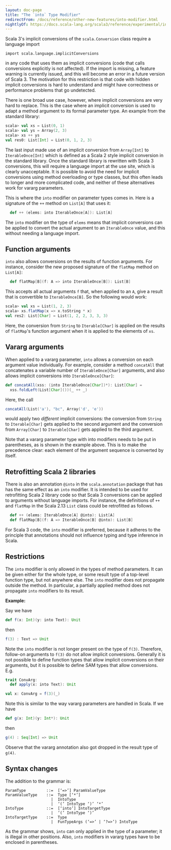 ```yaml
---
layout: doc-page
title: "The `into` Type Modifier"
redirectFrom: /docs/reference/other-new-features/into-modifier.html
nightlyOf: https://docs.scala-lang.org/scala3/reference/experimental/into-modifier.html
---
```


Scala 3's implicit conversions of the `scala.Conversion` class require a language import
```
import scala.language.implicitConversions
```
in any code that uses them as implicit conversions (code that calls conversions explicitly is not affected). If the import is missing, a feature warning is currently issued, and this will become an error in a future version of Scala 3. The motivation for this restriction is that code with hidden implicit conversions is hard to understand and might have correctness or performance problems that go undetected.

There is one broad use case, however, where implicit conversions are very hard to replace. This is the case where an implicit conversion is used to adapt a method argument to its formal parameter type. An example from the standard library:
```scala
scala> val xs = List(0, 1)
scala> val ys = Array(2, 3)
scala> xs ++ ys
val res0: List[Int] = List(0, 1, 2, 3)
```
The last input made use of an implicit conversion from `Array[Int]` to `IterableOnce[Int]` which is defined as a Scala 2 style implicit conversion in the standard library. Once the standard library is rewritten with Scala 3 conversions, this will
require a language import at the use site, which is clearly unacceptable. It is possible to avoid the need for implicit conversions using method overloading or type classes, but this often leads to longer and more complicated code, and neither of these alternatives work for vararg parameters.

This is where the `into` modifier on parameter types comes in. Here is a signature of the `++` method on `List[A]` that uses it:
```scala
  def ++ (elems: into IterableOnce[A]): List[A]
```
The `into` modifier on the type of `elems` means that implicit conversions can be applied to convert the actual argument to an `IterableOnce` value, and this without needing a language import.

## Function arguments

`into` also allows conversions on the results of function arguments. For instance, consider the new proposed signature of the `flatMap` method on `List[A]`:

```scala
  def flatMap[B](f: A => into IterableOnce[B]): List[B]
```
This accepts all actual arguments `f` that, when applied to an `A`, give a result
that is convertible to `IterableOnce[B]`. So the following would work:
```scala
scala> val xs = List(1, 2, 3)
scala> xs.flatMap(x => x.toString * x)
val res2: List[Char] = List(1, 2, 2, 3, 3, 3)
```
Here, the conversion from `String` to `Iterable[Char]` is applied on the results of `flatMap`'s function argument when it is applied to the elements of `xs`.

## Vararg arguments

When applied to a vararg parameter, `into` allows a conversion on each argument value individually. For example, consider a method `concatAll` that concatenates a variable
number of `IterableOnce[Char]` arguments, and also allows implicit conversions into `IterableOnce[Char]`:

```scala
def concatAll(xss: (into IterableOnce[Char])*): List[Char] =
  xss.foldLeft(List[Char]())(_ ++ _)
```
Here, the call
```scala
concatAll(List('a'), "bc", Array('d', 'e'))
```
would apply two _different_ implicit conversions: the conversion from `String` to `Iterable[Char]` gets applied to the second argument and the conversion from `Array[Char]` to `Iterable[Char]` gets applied to the third argument.

Note that a vararg parameter type with into modifiers needs to be put in parentheses, as is shown in the example above. This is to make the precedence clear: each element of the argument sequence is converted by itself.

## Retrofitting Scala 2 libraries

There is also an annotation `@into` in the `scala.annotation` package that has
has the same effect as an `into` modifier. It is intended to be used for retrofitting Scala 2 library code so that Scala 3 conversions can be applied to arguments without language imports. For instance, the definitions of
`++` and `flatMap` in the Scala 2.13 `List` class could be retrofitted as follows.
```scala
  def ++ (elems: IterableOnce[A] @into): List[A]
  def flatMap[B](f: A => IterableOnce[B] @into): List[B]
```
For Scala 3 code, the `into` modifier is preferred, because it adheres to the principle that annotations should not influence typing and type inference in Scala.

## Restrictions

The `into` modifier is only allowed in the types of method parameters. It can be given either for the whole type, or some result type of a top-level function type, but not anywhere else. The `into` modifier does not propagate outside the method. In particular, a partially applied method does not propagate `into` modifiers to its result.

**Example:**

Say we have
```scala
def f(x: Int)(y: into Text): Unit
```
then
```scala
f(3) : Text => Unit
```
Note the `into` modifier is not longer present on the type of `f(3)`. Therefore, follow-on arguments to `f(3)` do not allow implicit conversions. Generally it is not possible to
define function types that allow implicit conversions on their arguments, but it is possible to define SAM types that allow conversions. E.g.
```scala
trait ConvArg:
  def apply(x: into Text): Unit

val x: ConvArg = f(3)(_)
```

Note this is similar to the way vararg parameters are handled in Scala. If we have
```scala
def g(x: Int)(y: Int*): Unit
```
then
```scala
g(4) : Seq[Int] => Unit
```
Observe that the vararg annotation also got dropped in the result type of `g(4)`.

## Syntax changes

The addition to the grammar is:
```
ParamType         ::=  [‘=>’] ParamValueType
ParamValueType    ::=  Type [‘*’]
                    |  IntoType
                    |  ‘(’ IntoType ‘)’ ‘*’
IntoType          ::=  [‘into’] IntoTargetType
                    |  ‘(’ IntoType ‘)’
IntoTargetType    ::=  Type
                    |  FunTypeArgs (‘=>’ | ‘?=>’) IntoType
```
As the grammar shows, `into` can only applied in the type of a parameter; it is illegal in other positions. Also, `into` modifiers in vararg types have to be enclosed in parentheses.
